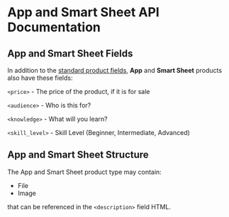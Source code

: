 # App and Smart Sheet API Documentation

## App and Smart Sheet Fields

In addition to the [standard product fields](schema.md#all-products), **App** and **Smart Sheet** products also have these fields:

`<price>` - The price of the product, if it is for sale

`<audience>` - Who is this for?

`<knowledge>` - What will you learn?

`<skill_level>` - Skill Level (Beginner, Intermediate, Advanced)

## App and Smart Sheet Structure


The App and Smart Sheet product type may contain:

  * File
  * Image
  
that can be referenced in the `<description>` field HTML.